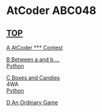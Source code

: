 # AtCoder ABC048  

## <a href="https://atcoder.jp/contests/abc048" target="_blank" rel="noopener noreferrer">TOP</a>  

<a href="https://atcoder.jp/contests/abc048/tasks/abc048_a" target="_blank" rel="noopener noreferrer">A AtCoder *** Contest</a>  
<a href="https://atcoder.jp/contests/abc048/submissions/" target="_blank" rel="noopener noreferrer"></a>  

<a href="https://atcoder.jp/contests/abc048/tasks/abc048_b" target="_blank" rel="noopener noreferrer">B Between a and b ...</a>  
<a href="https://atcoder.jp/contests/abc048/submissions/15528474" target="_blank" rel="noopener noreferrer">Python</a>  

<a href="https://atcoder.jp/contests/abc048/tasks/arc064_a" target="_blank" rel="noopener noreferrer">C Boxes and Candies</a>  
4WA  
<a href="https://atcoder.jp/contests/abc048/submissions/15528681" target="_blank" rel="noopener noreferrer">Python</a>  

<a href="https://atcoder.jp/contests/abc048/tasks/arc064_b" target="_blank" rel="noopener noreferrer">D An Ordinary Game</a>  
<a href="https://atcoder.jp/contests/abc048/submissions/" target="_blank" rel="noopener noreferrer"></a>  

